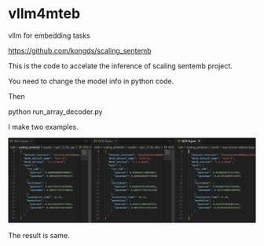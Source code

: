 # vllm4mteb
vllm for embedding tasks

https://github.com/kongds/scaling_sentemb

This is the code to accelate the inference of scaling sentemb project.

You need to change the model info in python code.

Then

python run_array_decoder.py

I make two examples.

![Alt text](image.png)

The result is same.